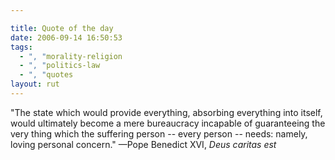 ```yaml
---

title: Quote of the day
date: 2006-09-14 16:50:53
tags:
  - ", "morality-religion
  - ", "politics-law
  - ", "quotes
layout: rut
---
```


"The state which would provide everything, absorbing everything into itself, would ultimately become a mere bureaucracy incapable of guaranteeing the very thing which the suffering person -- every person -- needs: namely, loving personal concern." &mdash;Pope Benedict XVI, <i>Deus caritas est</i>


